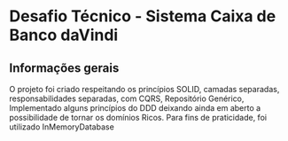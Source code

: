 # Desafio Técnico - Sistema Caixa de Banco daVindi

## Informações gerais
O projeto foi criado respeitando os princípios SOLID, camadas separadas, responsabilidades separadas, com CQRS, Repositório Genérico, Implementado alguns princípios do DDD deixando ainda em aberto a possibilidade de tornar os domínios Ricos. Para fins de praticidade, foi utilizado InMemoryDatabase

